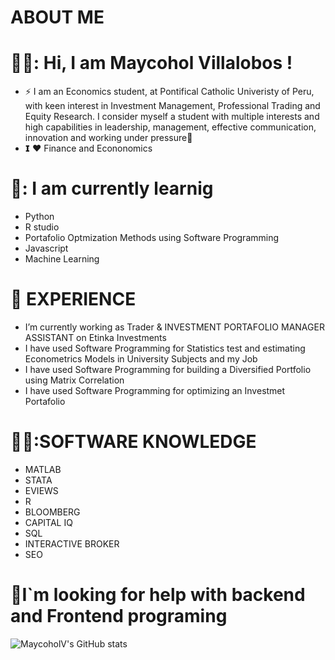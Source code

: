 # ABOUT ME 
# 👨‍💻: Hi, I am Maycohol Villalobos !

-  ⚡ I am an  Economics student,  at Pontifical Catholic Univeristy of Peru, with keen interest in Investment Management, Professional Trading and Equity Research. I consider myself a student with multiple interests and high capabilities in leadership, management, effective communication, innovation and working under pressure👋
- 𝗜 ❤️ Finance and Econonomics
  
# 🌱: I am currently learnig 
- Python
- R studio
- Portafolio Optmization Methods using Software Programming 
- Javascript
- Machine Learning
# 💯 EXPERIENCE
-  I’m currently working as Trader &  INVESTMENT PORTAFOLIO MANAGER ASSISTANT on Etinka Investments
- I have used Software Programming for Statistics test and estimating  Econometrics Models in University Subjects and my Job
- I have used Software Programming for building a Diversified Portfolio using Matrix Correlation
- I have used Software Programming for optimizing an Investmet Portafolio 
# 👨‍💻:SOFTWARE KNOWLEDGE 
- MATLAB
- STATA
- EVIEWS
- R
- BLOOMBERG
- CAPITAL IQ
- SQL
- INTERACTIVE BROKER
- SEO
# 🔭I`m looking for help with backend and Frontend programing 
	
	
![MaycoholV's GitHub stats](https://github-readme-stats.vercel.app/api?username=MaycoholV&theme=dark&show_icons=true)
```

